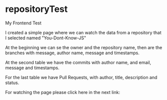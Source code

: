 # repositoryTest
My Frontend Test

I created a simple page where we can watch the data from a repository that I selected named "You-Dont-Know-JS"

At the beginning we can se the owner and the repository name, then are the branches with message, author name, message and timestamps.

At the second table we have the commits with author name, and email, message and timestamps.

For the last table we have Pull Requests, with author, title, description and status.

For watching the page please click here in the next link: